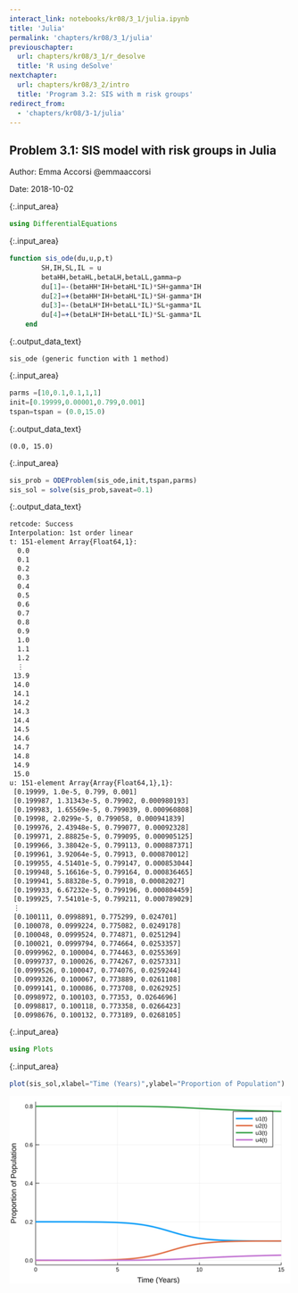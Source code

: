 ```yaml
---
interact_link: notebooks/kr08/3_1/julia.ipynb
title: 'Julia'
permalink: 'chapters/kr08/3_1/julia'
previouschapter:
  url: chapters/kr08/3_1/r_desolve
  title: 'R using deSolve'
nextchapter:
  url: chapters/kr08/3_2/intro
  title: 'Program 3.2: SIS with m risk groups'
redirect_from:
  - 'chapters/kr08/3-1/julia'
---
```


## Problem 3.1: SIS model with risk groups in Julia

Author: Emma Accorsi @emmaaccorsi

Date: 2018-10-02


{:.input_area}
```julia
using DifferentialEquations
```


{:.input_area}
```julia
function sis_ode(du,u,p,t)
        SH,IH,SL,IL = u
        betaHH,betaHL,betaLH,betaLL,gamma=p
        du[1]=-(betaHH*IH+betaHL*IL)*SH+gamma*IH
        du[2]=+(betaHH*IH+betaHL*IL)*SH-gamma*IH
        du[3]=-(betaLH*IH+betaLL*IL)*SL+gamma*IL
        du[4]=+(betaLH*IH+betaLL*IL)*SL-gamma*IL
    end
```




{:.output_data_text}
```
sis_ode (generic function with 1 method)
```




{:.input_area}
```julia
parms =[10,0.1,0.1,1,1]
init=[0.19999,0.00001,0.799,0.001]
tspan=tspan = (0.0,15.0)
```




{:.output_data_text}
```
(0.0, 15.0)
```




{:.input_area}
```julia
sis_prob = ODEProblem(sis_ode,init,tspan,parms)
sis_sol = solve(sis_prob,saveat=0.1)
```




{:.output_data_text}
```
retcode: Success
Interpolation: 1st order linear
t: 151-element Array{Float64,1}:
  0.0
  0.1
  0.2
  0.3
  0.4
  0.5
  0.6
  0.7
  0.8
  0.9
  1.0
  1.1
  1.2
  ⋮  
 13.9
 14.0
 14.1
 14.2
 14.3
 14.4
 14.5
 14.6
 14.7
 14.8
 14.9
 15.0
u: 151-element Array{Array{Float64,1},1}:
 [0.19999, 1.0e-5, 0.799, 0.001]              
 [0.199987, 1.31343e-5, 0.79902, 0.000980193] 
 [0.199983, 1.65569e-5, 0.799039, 0.000960808]
 [0.19998, 2.0299e-5, 0.799058, 0.000941839]  
 [0.199976, 2.43948e-5, 0.799077, 0.00092328] 
 [0.199971, 2.88825e-5, 0.799095, 0.000905125]
 [0.199966, 3.38042e-5, 0.799113, 0.000887371]
 [0.199961, 3.92064e-5, 0.79913, 0.000870012] 
 [0.199955, 4.51401e-5, 0.799147, 0.000853044]
 [0.199948, 5.16616e-5, 0.799164, 0.000836465]
 [0.199941, 5.88328e-5, 0.79918, 0.00082027]  
 [0.199933, 6.67232e-5, 0.799196, 0.000804459]
 [0.199925, 7.54101e-5, 0.799211, 0.000789029]
 ⋮                                            
 [0.100111, 0.0998891, 0.775299, 0.024701]    
 [0.100078, 0.0999224, 0.775082, 0.0249178]   
 [0.100048, 0.0999524, 0.774871, 0.0251294]   
 [0.100021, 0.0999794, 0.774664, 0.0253357]   
 [0.0999962, 0.100004, 0.774463, 0.0255369]   
 [0.0999737, 0.100026, 0.774267, 0.0257331]   
 [0.0999526, 0.100047, 0.774076, 0.0259244]   
 [0.0999326, 0.100067, 0.773889, 0.0261108]   
 [0.0999141, 0.100086, 0.773708, 0.0262925]   
 [0.0998972, 0.100103, 0.77353, 0.0264696]    
 [0.0998817, 0.100118, 0.773358, 0.0266423]   
 [0.0998676, 0.100132, 0.773189, 0.0268105]   
```




{:.input_area}
```julia
using Plots
```


{:.input_area}
```julia
plot(sis_sol,xlabel="Time (Years)",ylabel="Proportion of Population")
```




![svg](../../../images/chapters/kr08/3_1/julia_6_0.svg)


